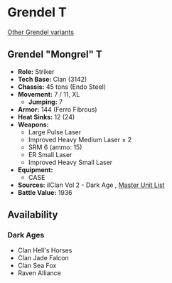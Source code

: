 # Grendel T 

[Other Grendel variants](../grendel.md) 

## Grendel "Mongrel" T 

- **Role:** Striker 
- **Tech Base:** Clan (3142) 
- **Chassis:** 45 tons (Endo Steel) 
- **Movement:** 7 / 11, XL 
  - **Jumping:** 7 
- **Armor:** 144 (Ferro Fibrous) 
- **Heat Sinks:** 12 (24) 
- **Weapons:** 
  - Large Pulse Laser 
  - Improved Heavy Medium Laser × 2 
  - SRM 6 (ammo: 15) 
  - ER Small Laser 
  - Improved Heavy Small Laser 
- **Equipment:** 
  - CASE 
- **Sources:** ilClan Vol 2 - Dark Age , [Master Unit List](http://masterunitlist.info/Unit/Details/7456/grendel-mongrel-t) 
- **Battle Value:** 1936 

## Availability 

### Dark Ages 

- Clan Hell's Horses 
- Clan Jade Falcon 
- Clan Sea Fox 
- Raven Alliance 

